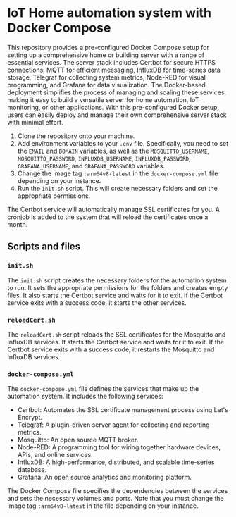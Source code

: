 # IoT Home automation system with Docker Compose

This repository provides a pre-configured Docker Compose setup for setting up a comprehensive home or building server with a range of essential services. The server stack includes Certbot for secure HTTPS connections, MQTT for efficient messaging, InfluxDB for time-series data storage, Telegraf for collecting system metrics, Node-RED for visual programming, and Grafana for data visualization. The Docker-based deployment simplifies the process of managing and scaling these services, making it easy to build a versatile server for home automation, IoT monitoring, or other applications. With this pre-configured Docker setup, users can easily deploy and manage their own comprehensive server stack with minimal effort.

1. Clone the repository onto your machine. 
2. Add environment variables to your `.env` file. Specifically, you need to set the `EMAIL` and `DOMAIN` variables, as well as the `MOSQUITTO_USERNAME`, `MOSQUITTO_PASSWORD`, `INFLUXDB_USERNAME`, `INFLUXDB_PASSWORD`, `GRAFANA_USERNAME`, and `GRAFANA_PASSWORD` variables.
3. Change the image tag `:arm64v8-latest` in the `docker-compose.yml` file depending on your instance.
4. Run the `init.sh` script. This will create necessary folders and set the appropriate permissions.


The Certbot service will automatically manage SSL certificates for you. A cronjob is added to the system that will reload the certificates once a month.

## Scripts and files

### `init.sh`
The `init.sh` script creates the necessary folders for the automation system to run. It sets the appropriate permissions for the folders and creates empty files. It also starts the Certbot service and waits for it to exit. If the Certbot service exits with a success code, it starts the other services.

### `reloadCert.sh`
The `reloadCert.sh` script reloads the SSL certificates for the Mosquitto and InfluxDB services. It starts the Certbot service and waits for it to exit. If the Certbot service exits with a success code, it restarts the Mosquitto and InfluxDB services.

### `docker-compose.yml`
The `docker-compose.yml` file defines the services that make up the automation system. It includes the following services:

- Certbot: Automates the SSL certificate management process using Let's Encrypt.
- Telegraf: A plugin-driven server agent for collecting and reporting metrics.
- Mosquitto: An open source MQTT broker.
- Node-RED: A programming tool for wiring together hardware devices, APIs, and online services.
- InfluxDB: A high-performance, distributed, and scalable time-series database.
- Grafana: An open source analytics and monitoring platform.

The Docker Compose file specifies the dependencies between the services and sets the necessary volumes and ports. Note that you must change the image tag `:arm64v8-latest` in the file depending on your instance.
